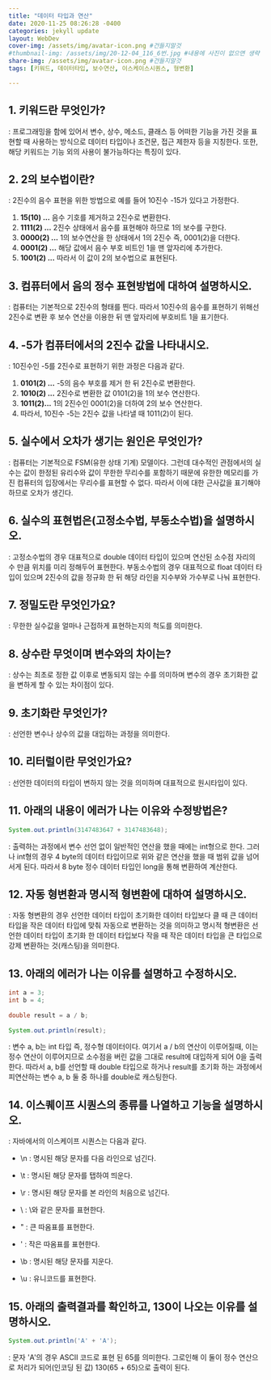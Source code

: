 ```yaml
---
title: "데이터 타입과 연산"
date: 2020-11-25 08:26:28 -0400
categories: jekyll update
layout: WebDev
cover-img: /assets/img/avatar-icon.png #건들지말것
#thumbnail-img: /assets/img/20-12-04_116_6번.jpg #내용에 사진이 없으면 생략
share-img: /assets/img/avatar-icon.png #건들지말것
tags: [키워드, 데이터타입, 보수연산, 이스케이스시퀀스, 형변환]

---
```


## 1. 키워드란 무엇인가? ##  

: 프로그래밍을 함에 있어서 변수, 상수, 메소드, 클래스 등 어떠한 기능을 가진 것을 표현할 때 사용하는 방식으로 데이터 타입이나 조건문, 접근 제한자 등을 지칭한다. 또한, 해당 키워드는 기능 외의 사용이 불가능하다는 특징이 있다.



## 2. 2의 보수법이란? ##  

: 2진수의 음수 표현을 위한 방법으로 예를 들어 10진수 -15가 있다고 가정한다.

1. **15(10) ...** 음수 기호를 제거하고 2진수로 변환한다.
2. **1111(2) ...** 2진수 상태에서 음수를 표현해야 하므로 1의 보수를 구한다.
3. **0000(2) ...** 1의 보수연산을 한 상태에서 1의 2진수 즉, 0001(2)을 더한다.
4. **0001(2) ...** 해당 값에서 음수 부호 비트인 1을 맨 앞자리에 추가한다.
5. **1001(2) ...** 따라서 이 값이 2의 보수법으로 표현된다.




## 3. 컴퓨터에서 음의 정수 표현방법에 대하여 설명하시오. ##  

: 컴퓨터는 기본적으로 2진수의 형태를 띈다. 따라서 10진수의 음수를 표현하기 위해선 2진수로 변환 후 보수 연산을 이용한 뒤 맨 앞자리에 부호비트 1을 표기한다. 




## 4. -5가 컴퓨터에서의 2진수 값을 나타내시오. ##  

: 10진수인 -5를 2진수로 표현하기 위한 과정은 다음과 같다.

1. **0101(2) ...** -5의 음수 부호를 제거 한 뒤 2진수로 변환한다.
2. **1010(2) ...** 2진수로 변환한 값 0101(2)을 1의 보수 연산한다.
3. **1011(2)...** 1의 2진수인 0001(2)을  더하여 2의 보수 연산한다.
4. 따라서, 10진수 -5는 2진수 값을 나타낼 때 1011(2)이 된다.




## 5. 실수에서 오차가 생기는 원인은 무엇인가? ##  

: 컴퓨터는 기본적으로 FSM(유한 상태 기계) 모델이다.
그런데 대수적인 관점에서의 실수는 값이 한정된 유리수와 값이 무한한 무리수를 포함하기 때문에 유한한 메모리를 가진 컴퓨터의 입장에서는 무리수를 표현할 수 없다. 따라서 이에 대한 근사값을 표기해야 하므로 오차가 생긴다.




## 6. 실수의 표현법은(고정소수법, 부동소수법)을 설명하시오. ##  

: 고정소수법의 경우 대표적으로 double 데이터 타입이 있으며 연산된 소수점 자리의 수 만큼 위치를 미리 정해두어 표현한다.
부동소수법의 경우 대표적으로 float 데이터 타입이 있으며 2진수의 값을 정규화 한 뒤 해당 라인을 지수부와 가수부로 나눠 표현한다.



## 7. 정밀도란 무엇인가요?  ##

: 무한한 실수값을 얼마나 근접하게 표현하는지의 척도를 의미한다.



## 8. 상수란 무엇이며 변수와의 차이는? ##

: 상수는 최초로 정한 값 이후로 변동되지 않는 수를 의미하며 변수의 경우 초기화한 값을 변하게 할 수 있는 차이점이 있다.



## 9. 초기화란 무엇인가? ##

: 선언한 변수나 상수의 값을 대입하는 과정을 의미한다.



## 10. 리터럴이란 무엇인가요? ##

: 선언한 데이터의 타입이 변하지 않는 것을 의미하며 대표적으로 원시타입이 있다.



## 11. 아래의 내용이 에러가 나는 이유와 수정방법은? ##

```java
System.out.println(3147483647 + 3147483648);
```

: 출력하는 과정에서 변수 선언 없이 일반적인 연산을 했을 때에는 int형으로 한다.
그러나 int형의 경우 4 byte의 데이터 타입이므로 위와 같은 연산을 했을 때 범위 값을 넘어서게 된다.
따라서 8 byte 정수 데이터 타입인 long을 통해 변환하여 계산한다.



## 12. 자동 형변환과 명시적 형변환에 대하여 설명하시오. ##

: 자동 형변환의 경우 선언한 데이터 타입이 초기화한 데이터 타입보다 클 때 큰 데이터 타입을 작은 데이터 타입에 맞춰 자동으로 변환하는 것을 의미하고
명시적 형변환은 선언한 데이터 타입이 초기화 한 데이터 타입보다 작을 때 작은 데이터 타입을 큰 타입으로 강제 변환하는 것(캐스팅)을 의미한다.



## 13. 아래의 에러가 나는 이유를 설명하고 수정하시오. ##

```java
int a = 3;
int b = 4;
    	
double result = a / b;
    	
System.out.println(result);
```

: 변수 a, b는 int 타입 즉, 정수형 데이터이다. 여기서 a / b의 연산이 이루어질때, 이는 정수 연산이 이루어지므로 소수점을 버린 값을 그대로 result에 대입하게 되어 0을 출력한다.
따라서 a, b를 선언할 때 double 타입으로 하거나 result를 초기화 하는 과정에서 피연산하는 변수 a, b 둘 중 하나를 double로 캐스팅한다.



## 14. 이스퀘이프 시퀀스의 종류를 나열하고 기능을 설명하시오. ##

: 자바에서의 이스케이프 시퀀스는 다음과 같다.

- \n : 명시된 해당 문자를 다음 라인으로 넘긴다. 

- \t : 명시된 해당 문자를 탭하여 띄운다.

- \r : 명시된 해당 문자를 본 라인의 처음으로 넘긴다.

- \\ : \와 같은 문자를 표현한다.

- \" : 큰 따옴표를 표현한다.

- \' : 작은 따옴표를 표현한다.

- \b :  명시된 해당 문자를 지운다.

- \u : 유니코드를 표현한다.

  

## 15. 아래의 출력결과를 확인하고, 130이 나오는 이유를 설명하시오. ##

```java
System.out.println('A' + 'A');
```

: 문자 'A'의 경우 ASCII 코드로 표현 된 65를 의미한다. 그로인해 이 둘이 정수 연산으로 처리가 되어(인코딩 된 값) 130(65 + 65)으로 출력이 된다.
